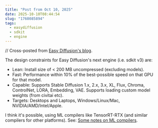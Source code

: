 ```yaml
---
title: "Post from Oct 10, 2025"
date: 2025-10-10T08:44:54
slug: "1760085894"
tags:
  - easydiffusion
  - sdkit
  - engine
---
```


// Cross-posted from [Easy Diffusion's blog](https://easydiffusion.github.io/blog/1760085894).

The design constraints for Easy Diffusion's next engine (i.e. sdkit v3) are:
* Lean: Install size of < 200 MB uncompressed (excluding models).
* Fast: Performance within 10% of the best-possible speed on that GPU for that model.
* Capable: Supports Stable Diffusion 1.x, 2.x, 3.x, XL, Flux, Chroma, ControlNet, LORA, Embedding, VAE. Supports loading custom model weights (from civitai etc).
* Targets: Desktops and Laptops, Windows/Linux/Mac, NVIDIA/AMD/Intel/Apple.

I think it's possible, using ML compilers like TensorRT-RTX (and similar compilers for other platforms). See: [Some notes on ML compilers](https://cmdr2.github.io/notes/2025/10/1760088945/).